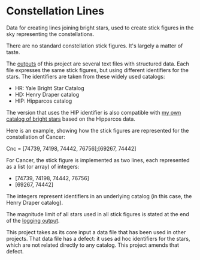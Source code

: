 # Constellation Lines

Data for creating lines joining bright stars, used to create stick figures in the sky representing the constellations.

There are no standard constellation stick figures. It's largely a matter of taste.

The <a href='https://github.com/johanley/constellation-lines/tree/master/output'>outputs</a> of this project are several text files with structured data.
Each file expresses the same stick figures, but using different identifiers for the stars.
The identifiers are taken from these widely used catalogs:
 * HR: Yale Bright Star Catalog
 * HD: Henry Draper catalog 
 * HIP: Hipparcos catalog

The version that uses the HIP identifier is also compatible with <a href='https://github.com/johanley/star-catalog'>my own catalog of bright stars</a> based on the Hipparcos data.

Here is an example, showing how the stick figures are represented for the constellation of Cancer:

Cnc = [74739, 74198, 74442, 76756];[69267, 74442]

For Cancer, the stick figure is implemented as two lines, each represented as a list (or array) of integers:

* [74739, 74198, 74442, 76756]
* [69267, 74442]

The integers represent identifiers in an underlying catalog (in this case, the Henry Draper catalog).

The magnitude limit of all stars used in all stick figures is stated at the end of the 
<a href='https://github.com/johanley/constellation-lines/blob/master/output/logging-output.utf8'>logging output</a>. 

This project takes as its core input a data file that has been used in other projects.
That data file has a defect: it uses ad hoc identifiers for the stars, which are not related directly to any catalog.
This project amends that defect.